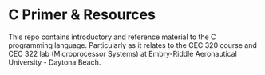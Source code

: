 # C Primer & Resources
This repo contains introductory and reference material to the C programming language. Particularly as it relates to the CEC 320 course and CEC 322 lab (Microprocessor Systems) at Embry-Riddle Aeronautical University - Daytona Beach.